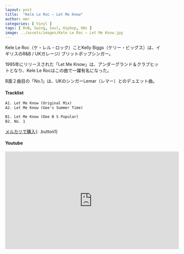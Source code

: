 ```yaml
---
layout: post
title:  "Kele Le Roc – Let Me Know"
author: mmr
categories: [ Vinyl ]
tags: [ RnB, Swing, Soul, Hiphop, 90s ]
image: ../assets/images/Kele Le Roc – Let Me Know.jpg
---
```


Kele Le Roc（ケ・レル・ロック）ことKelly Biggs（ケリー・ビッグス）は、イギリスのR&B / UKガレージ/ ブリットポップシンガー。

1995年にリリースされた「Let Me Know」は、アンダーグランド＆クラブヒットとなり、Kele Le Rocはこの曲で一躍有名になった。

B面２曲目の「No.1」は、UKのシンガーLemar（レマー）とのデュエット曲。

#### Tracklist
```md
A1. Let Me Know (Original Mix)
A2. Let Me Know (Gee's Summer Time)

B1. Let Me Know (Dee B S Popular)
B2. No. 1
```

[メルカリで購入](https://jp.mercari.com/item/m17487420097?afid=6142608987){: .button1}

#### Youtube
<iframe width="560" height="315" src="https://www.youtube.com/embed/lwGNwNCQnrs?si=HXj9uMohG6dKXUvi" title="YouTube video player" frameborder="0" allow="accelerometer; autoplay; clipboard-write; encrypted-media; gyroscope; picture-in-picture; web-share" referrerpolicy="strict-origin-when-cross-origin" allowfullscreen></iframe>
